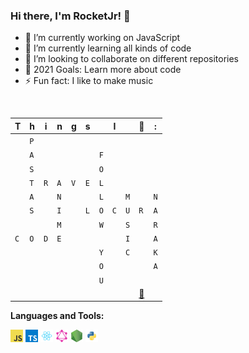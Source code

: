 ### Hi there, I'm RocketJr! 👋

- 🔭 I’m currently working on JavaScript
- 🌱 I’m currently learning all kinds of code
- 👯 I’m looking to collaborate on different repositories 
- 🥅 2021 Goals: Learn more about code
- ⚡ Fun fact: I like to make music

<br />

T|h|i|n|g|s||I||:green_heart:|:|
| - | - | - | - | - | - | - | - | - | - | - |
| |`P`| | | | | | | | | |
| |`A`| | | | |`F`| | | | |
| |`S`| | | | |`O`| | | | |
| |`T`|`R`|`A`|`V`|`E`|`L`| | | | |
| |`A`| |`N`| | |`L`| |`M`| |`N`|
| |`S`| |`I`| |`L`|`O`|`C`|`U`|`R`|`A`|
| | | |`M`| | |`W`| |`S`| |`R`|
|`C`|`O`|`D`|`E`| | | | |`I`| |`A`|
| | | | | | |`Y`| |`C`| |`K`|
| | | | | | |`O`| | | |`A`|
| | | | | | |`U`| | | | |
| | | | | | | | | |[📸](https://www.instagram.com/leo.rikkipip/)| |

**Languages and Tools:**  

<code><img height="20" src="https://raw.githubusercontent.com/github/explore/80688e429a7d4ef2fca1e82350fe8e3517d3494d/topics/javascript/javascript.png"></code>
<code><img height="20" src="https://raw.githubusercontent.com/github/explore/80688e429a7d4ef2fca1e82350fe8e3517d3494d/topics/typescript/typescript.png"></code>
<code><img height="20" src="https://raw.githubusercontent.com/github/explore/80688e429a7d4ef2fca1e82350fe8e3517d3494d/topics/react/react.png"></code>
<code><img height="20" src="https://raw.githubusercontent.com/github/explore/5c058a388828bb5fde0bcafd4bc867b5bb3f26f3/topics/graphql/graphql.png"></code>
<code><img height="20" src="https://raw.githubusercontent.com/github/explore/80688e429a7d4ef2fca1e82350fe8e3517d3494d/topics/nodejs/nodejs.png"></code>
<code><img height="20" src="https://raw.githubusercontent.com/github/explore/80688e429a7d4ef2fca1e82350fe8e3517d3494d/topics/python/python.png"></code>
